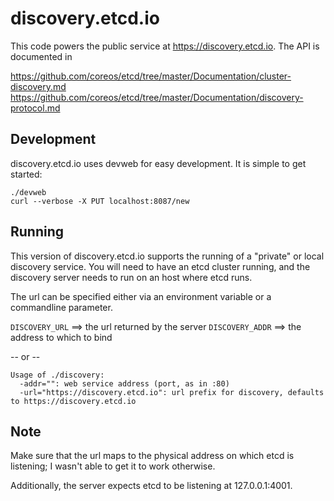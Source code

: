 # discovery.etcd.io

This code powers the public service at https://discovery.etcd.io. The API is documented in

https://github.com/coreos/etcd/tree/master/Documentation/cluster-discovery.md
https://github.com/coreos/etcd/tree/master/Documentation/discovery-protocol.md

## Development

discovery.etcd.io uses devweb for easy development. It is simple to get started:

```
./devweb
curl --verbose -X PUT localhost:8087/new
```


## Running

This version of discovery.etcd.io supports the running of a "private"
or local discovery service.  You will need to have an etcd cluster
running, and the discovery server needs to run on an host where etcd
runs.

The url can be specified either via an environment variable or a
commandline parameter.

`DISCOVERY_URL`     ==> the url returned by the server
`DISCOVERY_ADDR`  ==> the address to which to bind

-- or -- 

    Usage of ./discovery:
      -addr="": web service address (port, as in :80)
      -url="https://discovery.etcd.io": url prefix for discovery, defaults to https://discovery.etcd.io

## Note

Make sure that the url maps to the physical address on which etcd is
listening; I wasn't able to get it to work otherwise.

Additionally, the server expects etcd to be listening at 127.0.0.1:4001.
